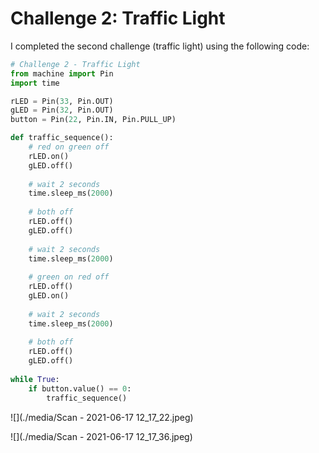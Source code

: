 # Challenge 2: Traffic Light

I completed the second challenge (traffic light) using the following code:

```python
# Challenge 2 - Traffic Light
from machine import Pin
import time

rLED = Pin(33, Pin.OUT)
gLED = Pin(32, Pin.OUT)
button = Pin(22, Pin.IN, Pin.PULL_UP)

def traffic_sequence():
    # red on green off
    rLED.on()
    gLED.off()
    
    # wait 2 seconds
    time.sleep_ms(2000)
    
    # both off
    rLED.off()
    gLED.off()
    
    # wait 2 seconds
    time.sleep_ms(2000)
    
    # green on red off
    rLED.off()
    gLED.on()
    
    # wait 2 seconds
    time.sleep_ms(2000)
    
    # both off
    rLED.off()
    gLED.off()
    
while True:
    if button.value() == 0:
        traffic_sequence()
```



![](./media/Scan - 2021-06-17 12_17_22.jpeg)

![](./media/Scan - 2021-06-17 12_17_36.jpeg)


